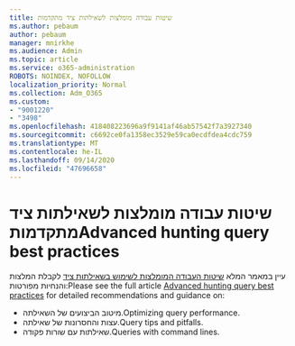 ```yaml
---
title: שיטות עבודה מומלצות לשאילתות ציד מתקדמות
ms.author: pebaum
author: pebaum
manager: mnirkhe
ms.audience: Admin
ms.topic: article
ms.service: o365-administration
ROBOTS: NOINDEX, NOFOLLOW
localization_priority: Normal
ms.collection: Adm_O365
ms.custom:
- "9001220"
- "3498"
ms.openlocfilehash: 418408223696a9f9141af46ab57542f7a3927340
ms.sourcegitcommit: c6692ce0fa1358ec3529e59ca0ecdfdea4cdc759
ms.translationtype: MT
ms.contentlocale: he-IL
ms.lasthandoff: 09/14/2020
ms.locfileid: "47696658"
---
```

# <a name="advanced-hunting-query-best-practices"></a><span data-ttu-id="38557-102">שיטות עבודה מומלצות לשאילתות ציד מתקדמות</span><span class="sxs-lookup"><span data-stu-id="38557-102">Advanced hunting query best practices</span></span>

<span data-ttu-id="38557-103">עיין במאמר המלא [שיטות העבודה המומלצות לשימוש בשאילתות ציד](https://docs.microsoft.com/windows/security/threat-protection/microsoft-defender-atp/advanced-hunting-best-practices#optimize-query-performance) לקבלת המלצות והנחיות מפורטות:</span><span class="sxs-lookup"><span data-stu-id="38557-103">Please see the full article [Advanced hunting query best practices](https://docs.microsoft.com/windows/security/threat-protection/microsoft-defender-atp/advanced-hunting-best-practices#optimize-query-performance) for detailed recommendations and guidance on:</span></span>
- <span data-ttu-id="38557-104">מיטוב הביצועים של השאילתה.</span><span class="sxs-lookup"><span data-stu-id="38557-104">Optimizing query performance.</span></span>
- <span data-ttu-id="38557-105">עצות והחסרונות של שאילתה.</span><span class="sxs-lookup"><span data-stu-id="38557-105">Query tips and pitfalls.</span></span>
- <span data-ttu-id="38557-106">שאילתות עם שורות פקודה.</span><span class="sxs-lookup"><span data-stu-id="38557-106">Queries with command lines.</span></span>


